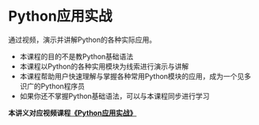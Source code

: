 # Python应用实战

通过视频，演示并讲解Python的各种实际应用。

- 本课程的目的不是教Python基础语法
- 本课程以Python的各种实用模块为线索进行演示与讲解
- 本课程帮助用户快速理解与掌握各种常用Python模块的应用，成为一个见多识广的Python程序员
- 如果你还不掌握Python基础语法，可以与本课程同步进行学习

**本讲义对应视频课程[《Python应用实战》](https://study.163.com/course/courseMain.htm?courseId=1209533804&share=2&shareId=400000000624093)**